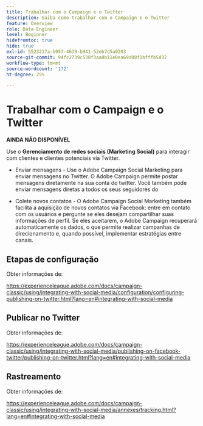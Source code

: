 ```yaml
---
title: Trabalhar com o Campaign e o Twitter
description: Saiba como trabalhar com o Campaign e o Twitter
feature: Overview
role: Data Engineer
level: Beginner
hidefromtoc: true
hide: true
exl-id: 5523217a-b95f-4639-b941-52eb7d5a0203
source-git-commit: 94fc2739c538f3aa8b11e0ea69d08f1bfffb5d32
workflow-type: tm+mt
source-wordcount: '172'
ht-degree: 25%

---
```


# Trabalhar com o Campaign e o Twitter

**AINDA NÃO DISPONÍVEL**

Use o **Gerenciamento de redes sociais (Marketing Social)** para interagir com clientes e clientes potenciais via Twitter.

* Enviar mensagens - Use o Adobe Campaign Social Marketing para enviar mensagens no Twitter. O Adobe Campaign permite postar mensagens diretamente na sua conta do twitter. Você também pode enviar mensagens diretas a todos os seus seguidores do 

* Colete novos contatos - O Adobe Campaign Social Marketing também facilita a aquisição de novos contatos via Facebook: entre em contato com os usuários e pergunte se eles desejam compartilhar suas informações de perfil. Se eles aceitarem, o Adobe Campaign recuperará automaticamente os dados, o que permite realizar campanhas de direcionamento e, quando possível, implementar estratégias entre canais.

## Etapas de configuração

Obter informações de:

https://experienceleague.adobe.com/docs/campaign-classic/using/integrating-with-social-media/configuration/configuring-publishing-on-twitter.html?lang=en#integrating-with-social-media


## Publicar no Twitter

Obter informações de:

https://experienceleague.adobe.com/docs/campaign-classic/using/integrating-with-social-media/publishing-on-facebook-twitter/publishing-on-twitter.html?lang=en#integrating-with-social-media


## Rastreamento

Obter informações de:

https://experienceleague.adobe.com/docs/campaign-classic/using/integrating-with-social-media/annexes/tracking.html?lang=en#integrating-with-social-media
